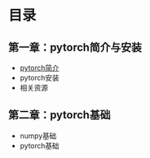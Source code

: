 # 目录
## 第一章：pytorch简介与安装
  - [pytorch简介](https://alexa2077.github.io/through-pytorch/npe)<br>
  - pytorch安装
  - 相关资源
## 第二章：pytorch基础
  - numpy基础
  - pytorch基础
  

